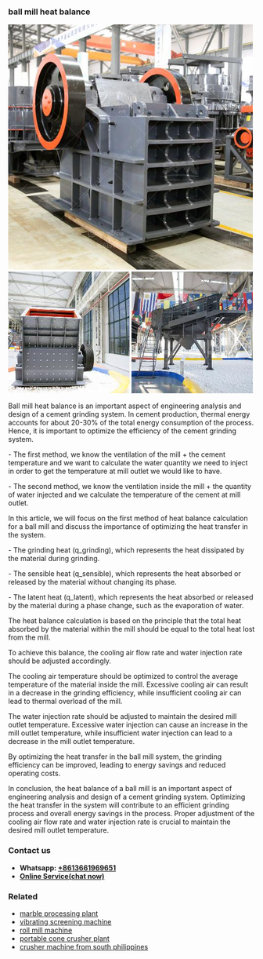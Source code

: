 <h3>ball mill heat balance</h3><img src='1702952886.jpg' alt=''><p>Ball mill heat balance is an important aspect of engineering analysis and design of a cement grinding system. In cement production, thermal energy accounts for about 20-30% of the total energy consumption of the process. Hence, it is important to optimize the efficiency of the cement grinding system.</p><p>- The first method, we know the ventilation of the mill + the cement temperature and we want to calculate the water quantity we need to inject in order to get the temperature at mill outlet we would like to have.</p><p>- The second method, we know the ventilation inside the mill + the quantity of water injected and we calculate the temperature of the cement at mill outlet.</p><p>In this article, we will focus on the first method of heat balance calculation for a ball mill and discuss the importance of optimizing the heat transfer in the system.</p><p>- The grinding heat (q_grinding), which represents the heat dissipated by the material during grinding.</p><p>- The sensible heat (q_sensible), which represents the heat absorbed or released by the material without changing its phase.</p><p>- The latent heat (q_latent), which represents the heat absorbed or released by the material during a phase change, such as the evaporation of water.</p><p>The heat balance calculation is based on the principle that the total heat absorbed by the material within the mill should be equal to the total heat lost from the mill.</p><p>To achieve this balance, the cooling air flow rate and water injection rate should be adjusted accordingly.</p><p>The cooling air temperature should be optimized to control the average temperature of the material inside the mill. Excessive cooling air can result in a decrease in the grinding efficiency, while insufficient cooling air can lead to thermal overload of the mill.</p><p>The water injection rate should be adjusted to maintain the desired mill outlet temperature. Excessive water injection can cause an increase in the mill outlet temperature, while insufficient water injection can lead to a decrease in the mill outlet temperature.</p><p>By optimizing the heat transfer in the ball mill system, the grinding efficiency can be improved, leading to energy savings and reduced operating costs.</p><p>In conclusion, the heat balance of a ball mill is an important aspect of engineering analysis and design of a cement grinding system. Optimizing the heat transfer in the system will contribute to an efficient grinding process and overall energy savings in the process. Proper adjustment of the cooling air flow rate and water injection rate is crucial to maintain the desired mill outlet temperature.</p><h3>Contact us</h3><ul><li><strong>Whatsapp:&nbsp;<a href="https://wa.me/8613661969651">+8613661969651</a></strong></li><li><a href="https://swt.shibang-china.com/?git&amp;zhl&amp;ball mill heat balance"><strong>Online Service(chat now)</strong></a></li></ul><h3>Related</h3><ul><li><a href='marble processing plant.md'>marble processing plant</a></li><li><a href='vibrating screening machine.md'>vibrating screening machine</a></li><li><a href='roll mill machine.md'>roll mill machine</a></li><li><a href='portable cone crusher plant.md'>portable cone crusher plant</a></li><li><a href='crusher machine from south philippines.md'>crusher machine from south philippines</a></li></ul>